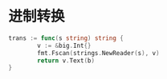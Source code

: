# 进制转换

```go showLineNumbers title="s为十进制数字符串，转换为b进制数字符串"
trans := func(s string) string {
		v := &big.Int{}
		fmt.Fscan(strings.NewReader(s), v)
		return v.Text(b)
}
```
